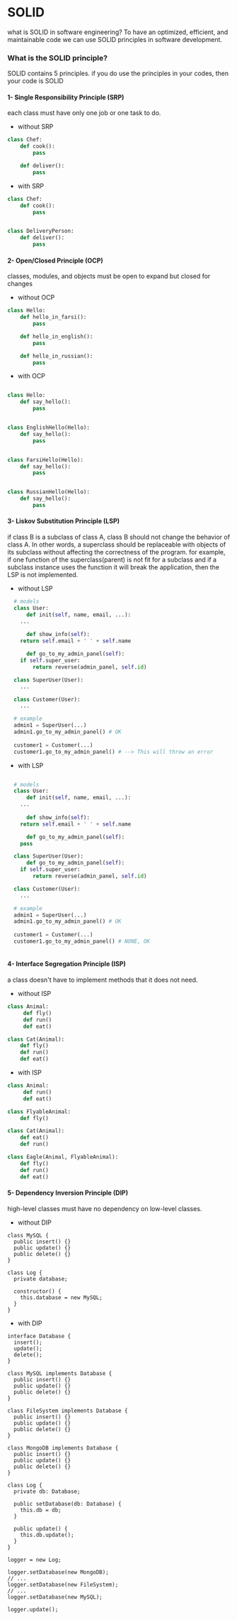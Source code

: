 # SOLID
what is SOLID in software engineering? To have an optimized, efficient, and maintainable code we can use SOLID principles in software development.

### What is the SOLID principle?
SOLID contains 5 principles. if you do use the principles in your codes, then your code is SOLID


#### 1- Single Responsibility Principle (SRP)
each class must have only one job or one task to do.

* without SRP
```python
class Chef:
	def cook():
		pass

	def deliver():
		pass
```

* with SRP
```python
class Chef:
	def cook():
		pass


class DeliveryPerson:
	def deliver():
		pass

```

#### 2- Open/Closed Principle (OCP)
classes, modules, and objects must be open to expand but closed for changes

* without OCP
```python
class Hello:
	def hello_in_farsi():
		pass

	def hello_in_english():
		pass

	def hello_in_russian():
		pass
```

* with OCP
```python

class Hello:
	def say_hello():
		pass


class EnglishHello(Hello):
	def say_hello():
		pass


class FarsiHello(Hello):
	def say_hello():
		pass


class RussianHello(Hello):
	def say_hello():
		pass 

```

#### 3- Liskov Substitution Principle (LSP)
if class B is a subclass of class A, class B should not change the behavior of class A. In other words, a superclass should be replaceable with objects of its subclass without affecting the correctness of the program. for example, if one function of the superclass(parent) is not fit for a subclass and if a subclass instance uses the function it will break the application, then the LSP is not implemented.

* without LSP
```python
  # models
  class User:
      def init(self, name, email, ...):
  	...
  
      def show_info(self):
  	return self.email + ' ' + self.name

      def go_to_my_admin_panel(self):
  	if self.super_user:
  	    return reverse(admin_panel, self.id)

  class SuperUser(User):
  	...

  class Customer(User):
  	...

  # example
  admin1 = SuperUser(...)
  admin1.go_to_my_admin_panel() # OK
  
  customer1 = Customer(...)
  customer1.go_to_my_admin_panel() # --> This will throw an error
  ```

* with LSP
```python

  # models
  class User:
      def init(self, name, email, ...):
  	...
  
      def show_info(self):
  	return self.email + ' ' + self.name

      def go_to_my_admin_panel(self):
  	pass

  class SuperUser(User):
      def go_to_my_admin_panel(self):
	if self.super_user:
  	    return reverse(admin_panel, self.id)

  class Customer(User):
  	...

  # example
  admin1 = SuperUser(...)
  admin1.go_to_my_admin_panel() # OK
  
  customer1 = Customer(...)
  customer1.go_to_my_admin_panel() # NONE, OK
  
```

#### 4- Interface Segregation Principle (ISP)
a class doesn't have to implement methods that it does not need.

* without ISP
```python
class Animal:
     def fly()
     def run()
     def eat()

class Cat(Animal):
    def fly()
    def run()
    def eat()

```

* with ISP
```python
class Animal:
     def run()
     def eat()

class FlyableAnimal:
    def fly()

class Cat(Animal):
    def eat()
    def run()

class Eagle(Animal, FlyableAnimal):
    def fly()
    def run()
    def eat()
```

#### 5- Dependency Inversion Principle (DIP)
high-level classes must have no dependency on low-level classes.

* without DIP
```
class MySQL {
  public insert() {}
  public update() {}
  public delete() {}
}
  
class Log {
  private database;
  
  constructor() {
    this.database = new MySQL;
  }
}
```

* with DIP
```
interface Database {
  insert();
  update();
  delete();
}

class MySQL implements Database {
  public insert() {}
  public update() {}
  public delete() {}
}
  
class FileSystem implements Database {
  public insert() {}
  public update() {}
  public delete() {}
}
  
class MongoDB implements Database {
  public insert() {}
  public update() {}
  public delete() {}
}

class Log {
  private db: Database;
  
  public setDatabase(db: Database) {
    this.db = db;
  }
  
  public update() {
    this.db.update();
  }
}

logger = new Log;

logger.setDatabase(new MongoDB);
// ...
logger.setDatabase(new FileSystem);
// ...
logger.setDatabase(new MySQL);

logger.update();
```


